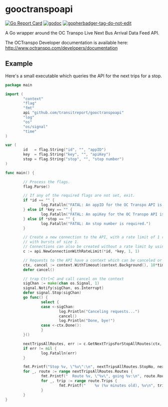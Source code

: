 # gooctranspoapi 

[![Go Report Card](https://goreportcard.com/badge/github.com/transitreport/gooctranspoapi)](https://goreportcard.com/report/github.com/transitreport/gooctranspoapi)
[![godoc](https://godoc.org/github.com/transitreport/gooctranspoapi?status.svg)](http://godoc.org/github.com/transitreport/gooctranspoapi)
<a href='https://github.com/jpoles1/gopherbadger' target='_blank'>![gopherbadger-tag-do-not-edit](https://img.shields.io/badge/Go%20Coverage-76%25-brightgreen.svg?longCache=true&style=flat)</a>

A Go wrapper around the OC Transpo Live Next Bus Arrival Data Feed API.

The OCTranspo Developer documentation is available here: http://www.octranspo.com/developers/documentation

## Example

Here's a small executable which queries the API for the next trips for a stop. 

```go
package main

import (
        "context"
        "flag"
        "fmt"
        api "github.com/transitreport/gooctranspoapi"
        "log"
        "os"
        "os/signal"
        "time"
)

var (
        id   = flag.String("id", "", "appID")
        key  = flag.String("key", "", "apiKey")
        stop = flag.String("stop", "", "stop number")
)

func main() {

        // Process the flags.
        flag.Parse()

        // If any of the required flags are not set, exit.
        if *id == "" {
                log.Fatalln("FATAL: An appID for the OC Transpo API is required.")
        } else if *key == "" {
                log.Fatalln("FATAL: An apiKey for the OC Transpo API is required.")
        } else if *stop == "" {
                log.Fatalln("FATAL: An stop number is required.")
        }

        // Create a new connection to the API, with a rate limit of 1 request per second,
        // with bursts of size 1.
        // Connections can also be created without a rate limit by using NewConnection()
        c := api.NewConnectionWithRateLimit(*id, *key, 1, 1)

        // Requests to the API have a context which can be canceled or timed out.
        ctx, cancel := context.WithTimeout(context.Background(), 10*time.Second)
        defer cancel()

        // trap Ctrl+C and call cancel on the context
        sigChan := make(chan os.Signal, 1)
        signal.Notify(sigChan, os.Interrupt)
        defer signal.Stop(sigChan)
        go func() {
                select {
                case <-sigChan:
                        log.Println("Canceling requests...")
                        cancel()
                        log.Println("Done, bye!")
                case <-ctx.Done():
                }
        }()

        nextTripsAllRoutes, err := c.GetNextTripsForStopAllRoutes(ctx, *stop)
        if err != nil {
                log.Fatalln(err)
        }

        fmt.Printf("Stop %v, \"%v\":\n", nextTripsAllRoutes.StopNo, nextTripsAllRoutes.StopDescription)
        for _, route := range nextTripsAllRoutes.Routes {
                fmt.Printf("  Route %v, \"%v\", going %v:\n", route.RouteNo, route.RouteHeading, route.Direction)
                for _, trip := range route.Trips {
                        fmt.Printf("    %v (%v minutes old), %v\n", trip.AdjustedScheduleTime, trip.AdjustmentAge, trip.TripDestination)
                }
        }
}
```


